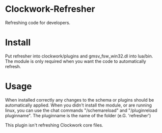 Clockwork-Refresher
===================

Refreshing code for developers.

Install
===================

Put refresher into clockwork/plugins and gmsv_fsw_win32.dl into lua/bin.
The module is only required when you want the code to automatically refresh.

Usage
===================

When installed correctly any changes to the schema or plugins should be automatically applied.
When you didn't install the module, or are running linux, you can use the chat commands "/schemareload" and "/pluginreload  pluginname".
The pluginname is the name of the folder (e.G. 'refresher')

This plugin isn't refreshing Clockwork core files.